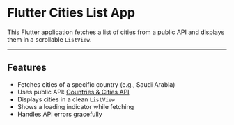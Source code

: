 #  Flutter Cities List App
This Flutter application fetches a list of cities from a public API and displays them in a scrollable `ListView`.  

---

##  Features

- Fetches cities of a specific country (e.g., Saudi Arabia)  
- Uses public API: [Countries & Cities API](https://countriesnow.space/api/v0.1/countries/cities)  
- Displays cities in a clean `ListView`  
- Shows a loading indicator while fetching  
- Handles API errors gracefully







 
 
